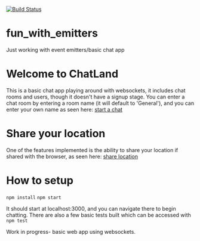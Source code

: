 [![Build Status](https://travis-ci.org/Einlanzerous/fun_with_emitters.svg?branch=master)](https://travis-ci.org/Einlanzerous/fun_with_emitters)
# fun_with_emitters
Just working with event emitters/basic chat app

# Welcome to ChatLand
This is a basic chat app playing around with websockets, it includes chat rooms and users, though it doesn't have a signup stage. You can enter a chat room by entering a room name (it will default to 'General'), and you can enter your own name as seen here:
[start a chat](readme_images/join)

# Share your location
One of the features implemented is the ability to share your location if shared with the browser, as seen here:
[share location](readme_images/chat_location)

# How to setup

`npm install`
`npm start`

It should start at localhost:3000, and you can navigate there to begin chatting. There are also a few basic tests built which can be accessed with `npm test`


Work in progress- basic web app using websockets. 
